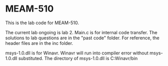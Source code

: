 # MEAM-510

This is the lab code for MEAM-510.

The current lab ongoing is lab 2. Main.c is for internal code transfer. The solutions to lab questions are in the "past code" folder. For reference, the header files are in the inc folder.

msys-1.0.dll is for Winavr. Winavr will run into compiler error without msys-1.0.dll substituted. The directory of msys-1.0.dll is C:Winavr/bin
